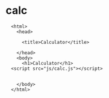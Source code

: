 # calc
<!DOCTYPE html>

      <html>
        <head>

          <title>Calculator</title>

        </head>
        <body>
          <h1>Calculator</h1>
      <script src="js/calc.js"></script>


        </body>
      </html>
